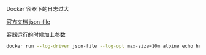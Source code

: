 Docker 容器下的日志过大

[官方文档 json-file](https://docs.docker.com/config/containers/logging/json-file/)

容器运行的时候加上参数

```bash
docker run --log-driver json-file --log-opt max-size=10m alpine echo hello world
```
